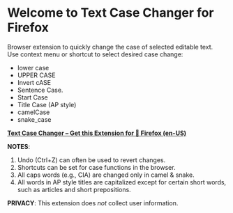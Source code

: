 # Welcome to Text Case Changer for Firefox
Browser extension to quickly change the case of selected editable text.   
Use context menu or shortcut to select desired case change:
* lower case
* UPPER CASE
* Invert cASE
* Sentence Case.
* Start Case
* Title Case (AP style)
* camelCase
* snake_case

**[Text Case Changer – Get this Extension for 🦊 Firefox (en-US)](https://addons.mozilla.org/en-US/firefox/addon/text-case-changer/)**

**NOTES**:
1. Undo (Ctrl+Z) can often be used to revert changes.
2. Shortcuts can be set for case functions in the browser.
3. All caps words (e.g., CIA) are changed only in camel & snake.
4. All words in AP style titles are capitalized except for certain short words, such as articles and short prepositions.

**PRIVACY**: This extension does _not_ collect user information.
